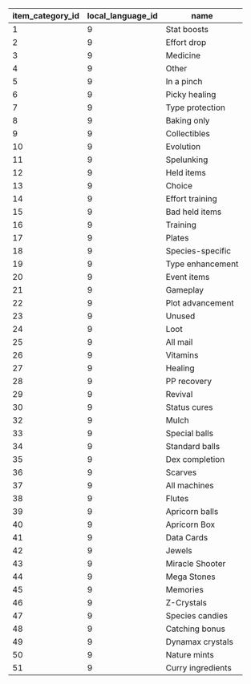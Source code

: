 | item_category_id | local_language_id |       name        |
|------------------|-------------------|-------------------|
| 1                | 9                 | Stat boosts       |
| 2                | 9                 | Effort drop       |
| 3                | 9                 | Medicine          |
| 4                | 9                 | Other             |
| 5                | 9                 | In a pinch        |
| 6                | 9                 | Picky healing     |
| 7                | 9                 | Type protection   |
| 8                | 9                 | Baking only       |
| 9                | 9                 | Collectibles      |
| 10               | 9                 | Evolution         |
| 11               | 9                 | Spelunking        |
| 12               | 9                 | Held items        |
| 13               | 9                 | Choice            |
| 14               | 9                 | Effort training   |
| 15               | 9                 | Bad held items    |
| 16               | 9                 | Training          |
| 17               | 9                 | Plates            |
| 18               | 9                 | Species-specific  |
| 19               | 9                 | Type enhancement  |
| 20               | 9                 | Event items       |
| 21               | 9                 | Gameplay          |
| 22               | 9                 | Plot advancement  |
| 23               | 9                 | Unused            |
| 24               | 9                 | Loot              |
| 25               | 9                 | All mail          |
| 26               | 9                 | Vitamins          |
| 27               | 9                 | Healing           |
| 28               | 9                 | PP recovery       |
| 29               | 9                 | Revival           |
| 30               | 9                 | Status cures      |
| 32               | 9                 | Mulch             |
| 33               | 9                 | Special balls     |
| 34               | 9                 | Standard balls    |
| 35               | 9                 | Dex completion    |
| 36               | 9                 | Scarves           |
| 37               | 9                 | All machines      |
| 38               | 9                 | Flutes            |
| 39               | 9                 | Apricorn balls    |
| 40               | 9                 | Apricorn Box      |
| 41               | 9                 | Data Cards        |
| 42               | 9                 | Jewels            |
| 43               | 9                 | Miracle Shooter   |
| 44               | 9                 | Mega Stones       |
| 45               | 9                 | Memories          |
| 46               | 9                 | Z-Crystals        |
| 47               | 9                 | Species candies   |
| 48               | 9                 | Catching bonus    |
| 49               | 9                 | Dynamax crystals  |
| 50               | 9                 | Nature mints      |
| 51               | 9                 | Curry ingredients |

